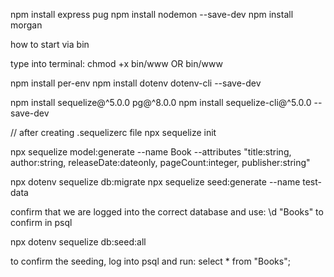 npm install express pug
npm install nodemon --save-dev
npm install morgan



how to start via bin

type into terminal:
chmod +x bin/www     OR     bin/www


npm install per-env
npm install dotenv dotenv-cli --save-dev


npm install sequelize@^5.0.0 pg@^8.0.0
npm install sequelize-cli@^5.0.0 --save-dev

// after creating .sequelizerc file
npx sequelize init

npx sequelize model:generate --name Book --attributes "title:string, author:string, releaseDate:dateonly, pageCount:integer, publisher:string"

npx dotenv sequelize db:migrate
npx sequelize seed:generate --name test-data

confirm that we are logged into the correct database and use: \d "Books" to confirm
in psql

npx dotenv sequelize db:seed:all

to confirm the seeding, log into psql and run: select * from "Books";